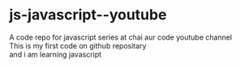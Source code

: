 # js-javascript--youtube
A code repo for javascript series at chai aur code youtube channel
<br>
This is my first code on github repositary
<br>
and i am learning javascript

